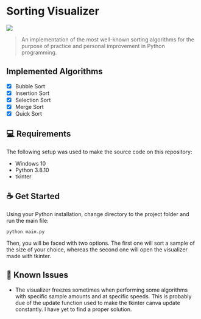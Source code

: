 # Sorting Visualizer

<div>
  <img src="https://media.giphy.com/media/zUrqdzJIfaicaqKLbQ/giphy.gif"/>
</div>

> An implementation of the most well-known sorting algorithms for the purpose of practice and personal improvement in Python programming.

## Implemented Algorithms

- [X] Bubble Sort
- [X] Insertion Sort
- [X] Selection Sort
- [X] Merge Sort
- [X] Quick Sort

## 💻 Requirements

The following setup was used to make the source code on this repository:

* Windows 10
* Python 3.8.10
* tkinter

## ☕ Get Started

Using your Python installation, change directory to the project folder and run the main file:

```
python main.py
```

Then, you will be faced with two options. The first one will sort a sample of the size of your choice, whereas the second one will open the visualizer made with tkinter.

## :wrench: Known Issues

* The visualizer freezes sometimes when performing some algorithms with specific sample amounts and at specific speeds. 
This is probably due of the update function used to make the tkinter canva update constantly. I have yet to find a proper
solution.
